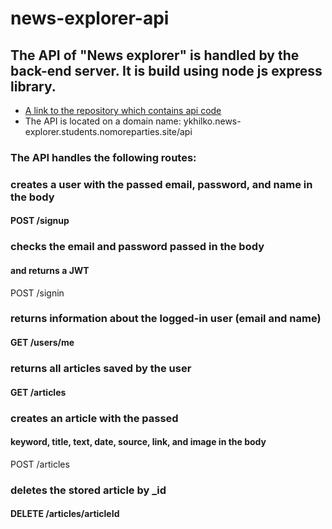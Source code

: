 # news-explorer-api

## The API of "News explorer" is handled by the back-end server. It is build using node js express library.

* [A link to the repository which contains api code](https://github.com/momofcats/news-explorer-api)
* The API is located on a domain name: ykhilko.news-explorer.students.nomoreparties.site/api

### The API handles the following routes:

### creates a user with the passed email, password, and name in the body
#### POST /signup

### checks the email and password passed in the body
#### and returns a JWT
POST /signin 
### returns information about the logged-in user (email and name)
#### GET /users/me

### returns all articles saved by the user
#### GET /articles

### creates an article with the passed
#### keyword, title, text, date, source, link, and image in the body
POST /articles

### deletes the stored article by _id
#### DELETE /articles/articleId




